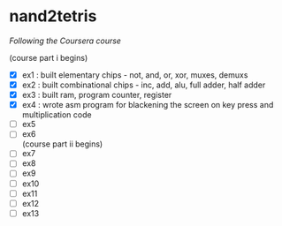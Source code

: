 # nand2tetris

*Following the Coursera course*

(course part i begins)
- [x] ex1 : built elementary chips - not, and, or, xor, muxes, demuxs
- [x] ex2 : built combinational chips - inc, add, alu, full adder, half adder
- [x] ex3 : built ram, program counter, register
- [x] ex4 : wrote asm program for blackening the screen on key press and multiplication code
- [ ] ex5
- [ ] ex6  
(course part ii begins)
- [ ] ex7 
- [ ] ex8
- [ ] ex9
- [ ] ex10
- [ ] ex11
- [ ] ex12
- [ ] ex13